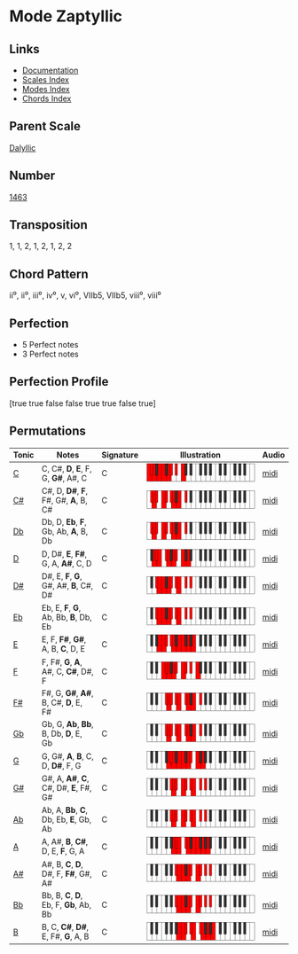 # Mode Zaptyllic

## Links

- [Documentation](README.md)
- [Scales Index](Scales.md)
- [Modes Index](Modes.md)
- [Chords Index](Chords.md)

## Parent Scale

[Dalyllic](ScaleDalyllic.md)

## Number

[1463](https://ianring.com/musictheory/scales/1463)

## Transposition

1, 1, 2, 1, 2, 1, 2, 2

## Chord Pattern

ii⁰, ii⁰, iii⁰, iv⁰, v, vi⁰, VIIb5, VIIb5, viii⁰, viii⁰

## Perfection

- 5 Perfect notes
- 3 Perfect notes

## Perfection Profile

[true true false false true true false true]

## Permutations

| Tonic | Notes | Signature | Illustration | Audio |
|-------|-------|-----------|--------------|-------|
| [C](ModeCNaturalZaptyllic.md) | C, C#, **D**, **E**, F, G, **G#**, A#, C | C | ![CNaturalZaptyllic](ModeCNaturalZaptyllic.png) | [midi](https://github.com/edipermadi/music/blob/main/docs/ModeCNaturalZaptyllic.mid?raw=true) |
| [C#](ModeCSharpZaptyllic.md) | C#, D, **D#**, **F**, F#, G#, **A**, B, C# | C | ![CSharpZaptyllic](ModeCSharpZaptyllic.png) | [midi](https://github.com/edipermadi/music/blob/main/docs/ModeCSharpZaptyllic.mid?raw=true) |
| [Db](ModeDFlatZaptyllic.md) | Db, D, **Eb**, **F**, Gb, Ab, **A**, B, Db | C | ![DFlatZaptyllic](ModeDFlatZaptyllic.png) | [midi](https://github.com/edipermadi/music/blob/main/docs/ModeDFlatZaptyllic.mid?raw=true) |
| [D](ModeDNaturalZaptyllic.md) | D, D#, **E**, **F#**, G, A, **A#**, C, D | C | ![DNaturalZaptyllic](ModeDNaturalZaptyllic.png) | [midi](https://github.com/edipermadi/music/blob/main/docs/ModeDNaturalZaptyllic.mid?raw=true) |
| [D#](ModeDSharpZaptyllic.md) | D#, E, **F**, **G**, G#, A#, **B**, C#, D# | C | ![DSharpZaptyllic](ModeDSharpZaptyllic.png) | [midi](https://github.com/edipermadi/music/blob/main/docs/ModeDSharpZaptyllic.mid?raw=true) |
| [Eb](ModeEFlatZaptyllic.md) | Eb, E, **F**, **G**, Ab, Bb, **B**, Db, Eb | C | ![EFlatZaptyllic](ModeEFlatZaptyllic.png) | [midi](https://github.com/edipermadi/music/blob/main/docs/ModeEFlatZaptyllic.mid?raw=true) |
| [E](ModeENaturalZaptyllic.md) | E, F, **F#**, **G#**, A, B, **C**, D, E | C | ![ENaturalZaptyllic](ModeENaturalZaptyllic.png) | [midi](https://github.com/edipermadi/music/blob/main/docs/ModeENaturalZaptyllic.mid?raw=true) |
| [F](ModeFNaturalZaptyllic.md) | F, F#, **G**, **A**, A#, C, **C#**, D#, F | C | ![FNaturalZaptyllic](ModeFNaturalZaptyllic.png) | [midi](https://github.com/edipermadi/music/blob/main/docs/ModeFNaturalZaptyllic.mid?raw=true) |
| [F#](ModeFSharpZaptyllic.md) | F#, G, **G#**, **A#**, B, C#, **D**, E, F# | C | ![FSharpZaptyllic](ModeFSharpZaptyllic.png) | [midi](https://github.com/edipermadi/music/blob/main/docs/ModeFSharpZaptyllic.mid?raw=true) |
| [Gb](ModeGFlatZaptyllic.md) | Gb, G, **Ab**, **Bb**, B, Db, **D**, E, Gb | C | ![GFlatZaptyllic](ModeGFlatZaptyllic.png) | [midi](https://github.com/edipermadi/music/blob/main/docs/ModeGFlatZaptyllic.mid?raw=true) |
| [G](ModeGNaturalZaptyllic.md) | G, G#, **A**, **B**, C, D, **D#**, F, G | C | ![GNaturalZaptyllic](ModeGNaturalZaptyllic.png) | [midi](https://github.com/edipermadi/music/blob/main/docs/ModeGNaturalZaptyllic.mid?raw=true) |
| [G#](ModeGSharpZaptyllic.md) | G#, A, **A#**, **C**, C#, D#, **E**, F#, G# | C | ![GSharpZaptyllic](ModeGSharpZaptyllic.png) | [midi](https://github.com/edipermadi/music/blob/main/docs/ModeGSharpZaptyllic.mid?raw=true) |
| [Ab](ModeAFlatZaptyllic.md) | Ab, A, **Bb**, **C**, Db, Eb, **E**, Gb, Ab | C | ![AFlatZaptyllic](ModeAFlatZaptyllic.png) | [midi](https://github.com/edipermadi/music/blob/main/docs/ModeAFlatZaptyllic.mid?raw=true) |
| [A](ModeANaturalZaptyllic.md) | A, A#, **B**, **C#**, D, E, **F**, G, A | C | ![ANaturalZaptyllic](ModeANaturalZaptyllic.png) | [midi](https://github.com/edipermadi/music/blob/main/docs/ModeANaturalZaptyllic.mid?raw=true) |
| [A#](ModeASharpZaptyllic.md) | A#, B, **C**, **D**, D#, F, **F#**, G#, A# | C | ![ASharpZaptyllic](ModeASharpZaptyllic.png) | [midi](https://github.com/edipermadi/music/blob/main/docs/ModeASharpZaptyllic.mid?raw=true) |
| [Bb](ModeBFlatZaptyllic.md) | Bb, B, **C**, **D**, Eb, F, **Gb**, Ab, Bb | C | ![BFlatZaptyllic](ModeBFlatZaptyllic.png) | [midi](https://github.com/edipermadi/music/blob/main/docs/ModeBFlatZaptyllic.mid?raw=true) |
| [B](ModeBNaturalZaptyllic.md) | B, C, **C#**, **D#**, E, F#, **G**, A, B | C | ![BNaturalZaptyllic](ModeBNaturalZaptyllic.png) | [midi](https://github.com/edipermadi/music/blob/main/docs/ModeBNaturalZaptyllic.mid?raw=true) |
